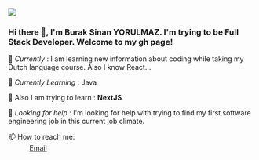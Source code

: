 <img src="https://businan.github.io/image/image.png" border-radius=10>
 
### Hi there 👋, I'm Burak Sinan YORULMAZ. I'm trying to be Full Stack Developer. Welcome to my gh page! <br>
 
🔭 *Currently* :  I am learning new information about coding while taking my Dutch language course. Also I know React... <br>

 
🌱 *Currently Learning* : Java <br>

👯 Also I am trying to learn : **NextJS**

🤔 *Looking for help* : I'm looking for help with trying to find my first software engineering job in this current job climate.<br>

📫 How to reach me: <br>
&nbsp;&nbsp;&nbsp;&nbsp;&nbsp;&nbsp;&nbsp;&nbsp;&nbsp;&nbsp; [Email](yorulmazburaksinan@gmail.com)
